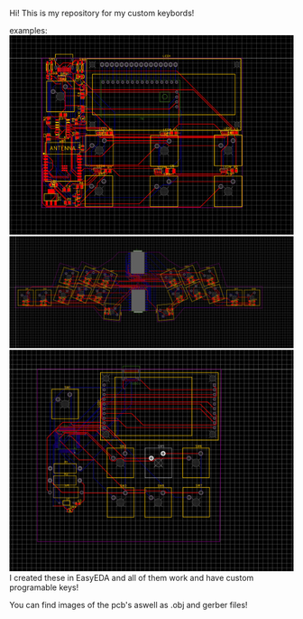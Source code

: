 Hi! This is my repository for my custom keybords!


examples:
![ScreenShot](https://github.com/k754a/Mypcbs/blob/main/Keyboard%20mark-3%203872fca3c5a34e70a1d42fed1c15a6ee/Screenshot%202024-08-20%20175114.png?raw=true)
![ScreenShot](https://github.com/k754a/Mypcbs/blob/main/Full%20sized%20keyboard%20(kinda)/Screenshot%202024-08-20%20174807.png)
![ScreenShot](https://github.com/k754a/Mypcbs/blob/main/Keyboard%20mark-2%20f06a4eb7846d4f32bf20e9726fd390ad/Screenshot%202024-08-20%20175023.png?raw=true)
I created these in EasyEDA and all of them work and have custom programable keys!


You can find images of the pcb's aswell as .obj and gerber files!
